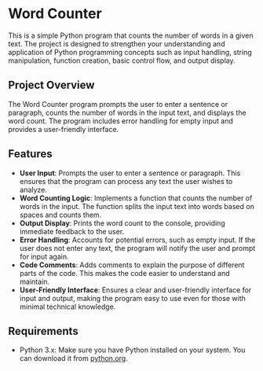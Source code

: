 # Word Counter

This is a simple Python program that counts the number of words in a given text. The project is designed to strengthen your understanding and application of Python programming concepts such as input handling, string manipulation, function creation, basic control flow, and output display.

## Project Overview

The Word Counter program prompts the user to enter a sentence or paragraph, counts the number of words in the input text, and displays the word count. The program includes error handling for empty input and provides a user-friendly interface.

## Features

- **User Input**: Prompts the user to enter a sentence or paragraph. This ensures that the program can process any text the user wishes to analyze.
- **Word Counting Logic**: Implements a function that counts the number of words in the input. The function splits the input text into words based on spaces and counts them.
- **Output Display**: Prints the word count to the console, providing immediate feedback to the user.
- **Error Handling**: Accounts for potential errors, such as empty input. If the user does not enter any text, the program will notify the user and prompt for input again.
- **Code Comments**: Adds comments to explain the purpose of different parts of the code. This makes the code easier to understand and maintain.
- **User-Friendly Interface**: Ensures a clear and user-friendly interface for input and output, making the program easy to use even for those with minimal technical knowledge.

## Requirements

- Python 3.x: Make sure you have Python installed on your system. You can download it from [python.org](https://www.python.org/).

